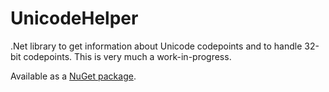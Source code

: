 # UnicodeHelper
.Net library to get information about Unicode codepoints and to handle 32-bit codepoints. This is very much a work-in-progress.

Available as a [NuGet package](https://www.nuget.org/packages/UnicodeHelper).
